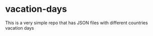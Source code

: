 # vacation-days
This is a very simple repo that has JSON files with different countries vacation days
